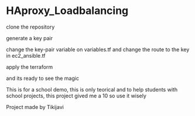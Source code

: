 # HAproxy_Loadbalancing

clone the repository

generate a key pair

change the key-pair variable on variables.tf and change the route to the key in ec2_ansible.tf

apply the terraform

and its ready to see the magic

This is for a school demo, this is only teorical and to help students with school projects, this project gived me a 10 so use it wisely

Project made by Tikijavi
